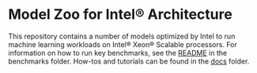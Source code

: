 # Model Zoo for Intel® Architecture

This repository contains a number of models optimized by Intel to run machine
learning workloads on Intel® Xeon® Scalable processors. For information on
how to run key benchmarks, see the [README](/benchmarks)
in the benchmarks folder. How-tos and tutorials can be found in the [docs](/docs) folder.
